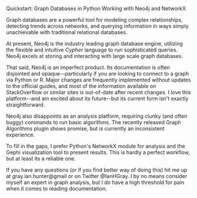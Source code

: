 Quickstart: Graph Databases in Python
Working with Neo4j and NetworkX

Graph databases are a powerful tool for modeling complex relationships, detecting trends across networks, and querying information in ways simply unachievable with traditional relational databases.

At present, Neo4j is the industry leading graph database engine, utilizing the flexible and intuitive <em>Cypher</em> language to run sophisticated queries. Neo4j excels at storing and interacting with large scale graph databases.

That said, Neo4j is an imperfect product. Its documentation is often disjointed and opaque--particularly if you are looking to connect to a graph via Python or R. Major changes are frequently implemented without updates to the official guides, and most of the information available on StackOverflow or similar sites is out-of-date after recent changes. I love this platform--and am excited about its future--but its current form isn't exactly straightforward.

Neo4j also disappoints as an analysis platform, requiring clunky (and often buggy) commands to run basic algorithms. The recently released Graph Algorithms plugin shows promise, but is currently an inconsistent experience.

To fill in the gaps, I prefer Python's NetworkX module for analysis and the Gephi visualization tool to present results. This is hardly a perfect workflow, but at least its a reliable one.

If you have any questions (or if you find better way of doing this) hit me up at gray.ian.hunter@gmail or on Twitter @IanHGray. I by no means consider myself an expert in graph analysis, but I *do* have a high threshold for pain when it comes to reading documentation.
